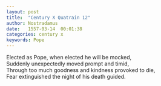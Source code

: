 ```yaml
---
layout: post
title:  "Century X Quatrain 12"
author: Nostradamus
date:   1557-03-14  00:01:38
categories: century x
keywords: Pope
---
```

Elected as Pope, when elected he will be mocked,  
Suddenly unexpectedly moved prompt and timid,  
Through too much goodness and kindness provoked to die,  
Fear extinguished the night of his death guided.